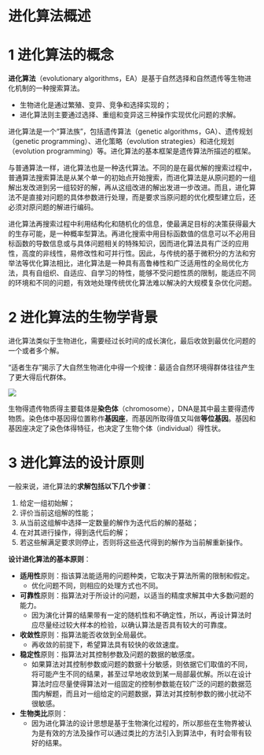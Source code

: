 # 进化算法概述

# 1 进化算法的概念

**进化算法**（evolutionary algorithms，EA）是基于自然选择和自然遗传等生物进化机制的一种搜索算法。

- 生物进化是通过繁殖、变异、竞争和选择实现的；
- 进化算法则主要通过选择、重组和变异这三种操作实现优化问题的求解。

进化算法是一个“算法族”，包括遗传算法（genetic algorithms，GA）、遗传规划（genetic programming）、进化策略（evolution strategies）和进化规划（evolution programming）等。进化算法的基本框架是遗传算法所描述的框架。

与普通算法一样，进化算法也是一种迭代算法。不同的是在最优解的搜索过程中，普通算法搜索算法是从某个单一的初始点开始搜索，而进化算法是从原问题的一组解出发改进到另一组较好的解，再从这组改进的解出发进一步改进。而且，进化算法不是直接对问题的具体参数进行处理，而是要求当原问题的优化模型建立后，还必须对原问题的解进行编码。

进化算法再搜索过程中利用结构化和随机化的信息，使最满足目标的决策获得最大的生存可能，是一种概率型算法。再进化搜索中用目标函数值的信息可以不必用目标函数的导数信息或与具体问题相关的特殊知识，因而进化算法具有广泛的应用性，高度的非线性，易修改性和可并行性。因此，与传统的基于微积分的方法和穷举法等优化算法相比，进化算法是一种具有高鲁棒性和广泛适用性的全局优化方法，具有自组织、自适应、自学习的特性，能够不受问题性质的限制，能适应不同的环境和不同的问题，有效地处理传统优化算法难以解决的大规模复杂优化问题。

# 2 进化算法的生物学背景

进化算法类似于生物进化，需要经过长时间的成长演化，最后收敛到最优化问题的一个或者多个解。

“适者生存”揭示了大自然生物进化中得一个规律：最适合自然环境得群体往往产生了更大得后代群体。

![](https://ZhiShan-zh.github.io/media/artificialIntelligence_evolutionaryalgorithms_20210121121401.png)

生物得遗传物质得主要载体是**染色体**（chromosome），DNA是其中最主要得遗传物质。染色体中基因得位置称作**基因座**，而基因所取得值又叫做**等位基因**。基因和基因座决定了染色体得特征，也决定了生物个体（individual）得性状。

# 3 进化算法的设计原则

一般来说，进化算法的**求解包括以下几个步骤**：

1. 给定一组初始解；
2. 评价当前这组解的性能；
3. 从当前这组解中选择一定数量的解作为迭代后的解的基础；
4. 在对其进行操作，得到迭代后的解；
5. 若这些解满足要求则停止，否则将这些迭代得到的解作为当前解重新操作。

**设计进化算法的基本原则**：

- **适用性**原则：指该算法能适用的问题种类，它取决于算法所需的限制和假定。
  - 优化问题不同，则相应的处理方式也不同。
- **可靠性**原则：指算法对于所设计的问题，以适当的精度求解其中大多数问题的能力。
  - 因为演化计算的结果带有一定的随机性和不确定性，所以，再设计算法时应尽量经过较大样本的检验，以确认算法是否具有较大的可靠度。
- **收敛性**原则：指算法能否收敛到全局最优。
  - 再收敛的前提下，希望算法具有较快的收敛速度。
- **稳定性**原则：指算法对其控制参数及问题的数据的敏感度。
  - 如果算法对其控制参数或问题的数据十分敏感，则依据它们取值的不同，将可能产生不同的结果，甚至过早地收敛到某一局部最优解。所以在设计算法时应尽量使得算法对一组固定的控制参数能在较广泛的问题的数据范围内解题，而且对一组给定的问题数据，算法对其控制参数的微小扰动不很敏感。
- **生物类比**原则：
  - 因为进化算法的设计思想是基于生物演化过程的，所以那些在生物界被认为是有效的方法及操作可以通过类比的方法引入到算法中，有时会带有较好的结果。